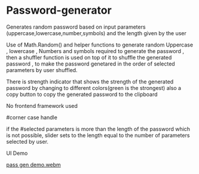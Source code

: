 # Password-generator

Generates random password based on input parameters (uppercase,lowercase,number,symbols) and the length given by the user 

 Use of Math.Random() and helper functions to generate random Uppercase , lowercase , Numbers and symbols required to generate the password ,
 then a shuffler function  is used on top of it to shuffle the generated password , to make the password genetared in the order of selected parameters by user shuffled. 
 
 There is strength indicator that shows the strength of the generated password by changing to different colors(green is the strongest) 
 also a copy button to copy the generated password to the clipboard
 
 No frontend framework used 
 
 #corner case handle
 
 if the #selected  parameters is more than the length of the password which is not possible, slider sets to the length equal to the number of 
 parameters selected by user.
 
 UI Demo
 
[pass gen demo.webm](https://user-images.githubusercontent.com/84618879/225933322-cfdbb9e3-6687-44c3-b1c4-fca8bff586b3.webm)
